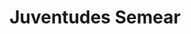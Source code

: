 ---
name: sesc-semear
title: "Juventudes Semear"
categories:
  - ilustração
  - redes sociais
colabs:
draft: false
client: Sesc São Paulo
images:
  - /projetos/sesc-semear/images/default.webp
---